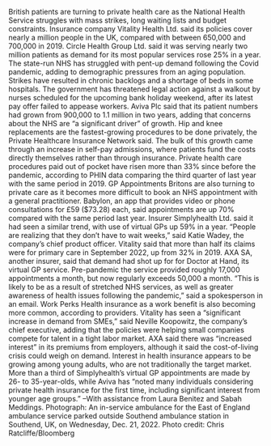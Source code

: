 British patients are turning to private health care as the National Health Service struggles with mass strikes, long waiting lists and budget constraints.
Insurance company Vitality Health Ltd. said its policies cover nearly a million people in the UK, compared with between 650,000 and 700,000 in 2019. Circle Health Group Ltd. said it was serving nearly two million patients as demand for its most popular services rose 25% in a year.
The state-run NHS has struggled with pent-up demand following the Covid pandemic, adding to demographic pressures from an aging population. Strikes have resulted in chronic backlogs and a shortage of beds in some hospitals. The government has threatened legal action against a walkout by nurses scheduled for the upcoming bank holiday weekend, after its latest pay offer failed to appease workers.
Aviva Plc said that its patient numbers had grown from 900,000 to 1.1 million in two years, adding that concerns about the NHS are “a significant driver” of growth.
Hip and knee replacements are the fastest-growing procedures to be done privately, the Private Healthcare Insurance Network said. The bulk of this growth came through an increase in self-pay admissions, where patients fund the costs directly themselves rather than through insurance.
Private health care procedures paid out of pocket have risen more than 33% since before the pandemic, according to PHIN data comparing the third quarter of last year with the same period in 2019.
GP Appointments
Britons are also turning to private care as it becomes more difficult to book an NHS appointment with a general practitioner. Babylon, an app that provides video or phone consultations for £59 ($73.28) each, said appointments are up 70% compared with the same period last year.
Insurer Simplyhealth Ltd. said it had seen a similar trend, with use of virtual GPs up 59% in a year. “People are realizing that they don’t have to wait weeks,” said Katie Wadey, the company’s chief product officer.
Vitality said that more than half its claims were for primary care in September 2022, up from 32% in 2019. AXA SA, another insurer, said that demand had shot up for for Doctor at Hand, its virtual GP service. Pre-pandemic the service provided roughly 17,000 appointments a month, but now regularly exceeds 50,000 a month. “This is likely to be as a result of stretched NHS services, as well as greater awareness of health issues following the pandemic,” said a spokesperson in an email.
Work Perks
Health insurance as a work benefit is also becoming more common, according to providers. Vitality has seen a “significant increase in demand from SMEs,” said Neville Koopowitz, the company’s chief executive, adding that the policies were helping small companies compete for talent in a tight labor market.
AXA said there was “increased interest” in its premiums from employers, although it said the cost-of-living crisis could weigh on demand.
Interest in health insurance appears to be growing among young adults, who are not traditionally the target market. More than a third of Simplyhealth’s virtual GP appointments are made by 26- to 35-year-olds, while Aviva has “noted many individuals considering private health insurance for the first time, including significant interest from younger age groups.”
–With assistance from Laura Benitez and Sabah Meddings.
Photograph: An in-service ambulance for the East of England ambulance service parked outside Southend ambulance station in Southend, UK, on Wednesday, Dec. 21, 2022. Photo credit: Chris Ratcliffe/Bloomberg